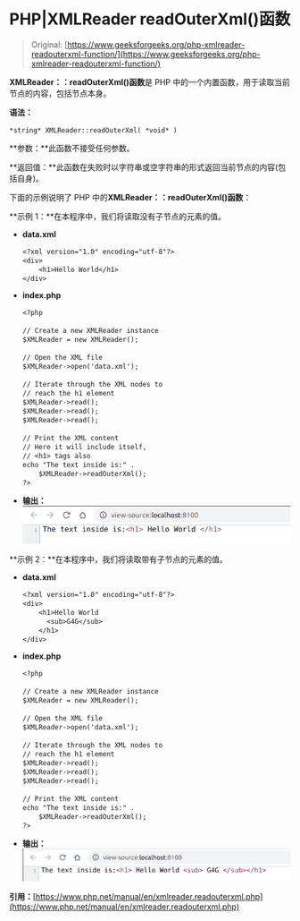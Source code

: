 # PHP|XMLReader readOuterXml()函数

> Original: [https://www.geeksforgeeks.org/php-xmlreader-readouterxml-function/](https://www.geeksforgeeks.org/php-xmlreader-readouterxml-function/)

**XMLReader：：readOuterXml()函数**是 PHP 中的一个内置函数，用于读取当前节点的内容，包括节点本身。

**语法：**

```
*string* XMLReader::readOuterXml( *void* )
```

**参数：**此函数不接受任何参数。

**返回值：**此函数在失败时以字符串或空字符串的形式返回当前节点的内容(包括自身)。

下面的示例说明了 PHP 中的**XMLReader：：readOuterXml()函数**：

**示例 1：**在本程序中，我们将读取没有子节点的元素的值。

*   **data.xml**

    ```
    <?xml version="1.0" encoding="utf-8"?>
    <div>
        <h1>Hello World</h1>
    </div>
    ```

*   **index.php**

    ```
    <?php

    // Create a new XMLReader instance
    $XMLReader = new XMLReader();

    // Open the XML file
    $XMLReader->open('data.xml');

    // Iterate through the XML nodes to
    // reach the h1 element
    $XMLReader->read();
    $XMLReader->read();
    $XMLReader->read();

    // Print the XML content
    // Here it will include itself,
    // <h1> tags also
    echo "The text inside is:" . 
        $XMLReader->readOuterXml();
    ?>
    ```

*   **输出：**
    ![](img/5f41353694b19edf8f13a59bcee50002.png)

**示例 2：**在本程序中，我们将读取带有子节点的元素的值。

*   **data.xml**

    ```
    <?xml version="1.0" encoding="utf-8"?>
    <div>
        <h1>Hello World 
          <sub>G4G</sub>
        </h1>
    </div>
    ```

*   **index.php**

    ```
    <?php

    // Create a new XMLReader instance
    $XMLReader = new XMLReader();

    // Open the XML file
    $XMLReader->open('data.xml');

    // Iterate through the XML nodes to
    // reach the h1 element
    $XMLReader->read();
    $XMLReader->read();
    $XMLReader->read();

    // Print the XML content
    echo "The text inside is:" . 
        $XMLReader->readOuterXml();
    ?>
    ```

*   **输出：**
    ![](img/149e17b3dfbe783c337dd0c553491542.png)

**引用：**[https://www.php.net/manual/en/xmlreader.readouterxml.php](https://www.php.net/manual/en/xmlreader.readouterxml.php)